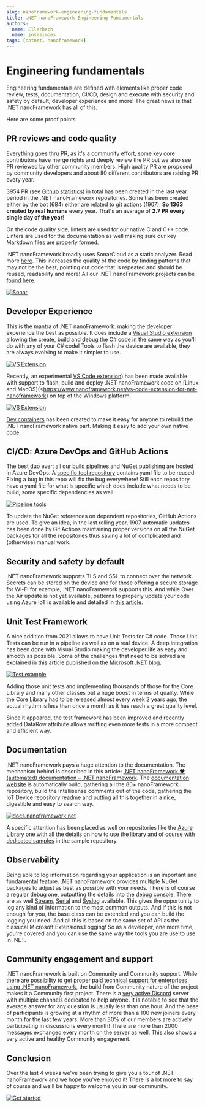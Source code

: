 ```yaml
---
slug: nanoframework-engineering-fundamentals
title: .NET nanoFramework Engineering Fundamentals
authors:
  name: Ellerbach
  name: josesimoes
tags: [dotnet, nanoframework]
---
```


# Engineering fundamentals

Engineering fundamentals are defined with elements like proper code review, tests, documentation, CI/CD, design and execute with security and safety by default, developer experience and more! The great news is that .NET nanoFramework has all of this.

Here are some proof points.

## PR reviews and code quality

Everything goes thru PR, as it's a community effort, some key core contributors have merge rights and deeply review the PR but we also see PR reviewed by other community members. High quality PR are proposed by community developers and about 80 different contributors are raising PR every year.

3954 PR (see [Github statistics](https://github.com/pulls?q=is%3Apr+created%3A%3E%3D2021-06-03+user%3Ananoframework)) in total has been created in the last year period in the .NET nanoFramework repositories. Some has been created either by the bot (684) either are related to git actions (1907). **So 1363 created by real humans** every year. That's an average of **2.7 PR every single day of the year**!

On the code quality side, linters are used for our native C and C++ code. Linters are used for the documentation as well making sure our key Markdown files are properly formed.

.NET nanoFramework broadly uses SonarCloud as a static analyzer. Read more [here](https://www.nanoframework.net/sonarcloud-is-on-nanoframework-repos/). This increases the quality of the code by finding patterns that may not be the best, pointing out code that is repeated and should be reused, readability and more! All our .NET nanoFramework projects can be [found here](https://sonarcloud.io/organizations/nanoframework/projects).

[![Sonar](../static/img/png/sonar.png)](https://sonarcloud.io/organizations/nanoframework/projects)

## Developer Experience

This is the mantra of .NET nanoFramework: making the developer experience the best as possible. It does include a [Visual Studio extension](https://marketplace.visualstudio.com/items?itemName=nanoframework.nanoframework-vs2022-extension&ssr=false#review-details) allowing the create, build and debug the C\# code in the same way as you'll do with any of your C\# code! Tools to flash the device are available, they are always evolving to make it simpler to use.

[![VS Extension](../static/img/png/vs2022-extension.png)](https://marketplace.visualstudio.com/items?itemName=nanoframework.nanoFramework-VS2022-Extension)

Recently, an experimental [VS Code extension](https://github.com/nanoframework/nf-VSCodeExtension)) has been made available with support to flash, build and deploy .NET nanoFramework code on [Linux and MacOS](<https://www.nanoframework.net/vs-code-extension-for-net-nanoframework) on top of the Windows platform.

[![VS Extension](../static/img/png/vscode-extension.png)](https://github.com/nanoframework/nf-VSCodeExtension)

[Dev containers](https://code.visualstudio.com/docs/remote/create-dev-container) has been created to make it easy for anyone to rebuild the .NET nanoFramework native part. Making it easy to add your own native code.

## CI/CD: Azure DevOps and GitHub Actions

The best duo ever: all our build pipelines and NuGet publishing are hosted in Azure DevOps. A [specific tool repository](https://github.com/nanoframework/nf-tools) contains yaml file to be reused. Fixing a bug in this repo will fix the bug everywhere! Still each repository have a yaml file for what is specific which does include what needs to be build, some specific dependencies as well.

[![Pipeline tools](../static/img/png/pipelines.png)](https://github.com/nanoframework/nf-tools)

To update the NuGet references on dependent repositories, GitHub Actions are used. To give an idea, in the last rolling year, 1907 automatic updates has been done by Git Actions maintaining proper versions on all the NuGet packages for all the repositories thus saving a lot of complicated and (otherwise) manual work.

## Security and safety by default

.NET nanoFramework supports TLS and SSL to connect over the network. Secrets can be stored on the device and for those offering a secure storage for Wi-Fi for example, .NET nanoFramework supports this. And while Over the Air update is not yet available, patterns to properly update your code using Azure IoT is available and detailed in [this article](https://www.nanoframework.net/over-the-air-net-nanoframework-code-update-using-azure-iot/).

## Unit Test Framework

A nice addition from 2021 allows to have Unit Tests for C\# code. Those Unit Tests can be run in a pipeline as well as on a real device. A deep integration has been done with Visual Studio making the developer life as easy and smooth as possible. Some of the challenges that need to be solved are explained in this article published on the [Microsoft .NET blog](https://devblogs.microsoft.com/dotnet/show-dotnet-build-your-own-unit-test-platform-the-true-story-of-net-nanoframework/).

[![Test example](https://docs.nanoframework.net/images/test-integration-vs.jpg)](https://github.com/nanoframework/nanoFramework.TestFramework)

Adding those unit tests and implementing thousands of those for the Core Library and many other classes put a huge boost in terms of quality. While the Core Library had to be released almost every week 2 years ago, the actual rhythm is less than once a month as it has reach a great quality level.

Since it appeared, the test framework has been improved and recently added DataRow attribute allows writting even more tests in a more compact and efficient way.

## Documentation

.NET nanoFramework pays a huge attention to the documentation. The mechanism behind is described in this article: [.NET nanoFramework ❤️(automated) documentation – .NET nanoFramework](https://www.nanoframework.net/net-nanoframework-love-automated-documentation/). The [documentation website](https://docs.nanoframework.net/) is automatically build, gathering all the 80+ nanoFramework repository, build the Intellisense comments out of the code, gathering the IoT Device repository readme and putting all this together in a nice, digestible and easy to search way.

[![docs.nanoframework.net](../static/img/png/docs-nano.png)](https://docs.nanoframework.net/index.html)

A specific attention has been placed as well on repositories like the [Azure Library one](https://github.com/nanoframework/nanoFramework.Azure.Devices) with all the details on how to use the library and of course with [dedicated samples](https://github.com/nanoframework/samples#azure-specific) in the sample repository.

## Observability

Being able to log information regarding your application is an important and fundamental feature. .NET nanoFramework provides multiple NuGet packages to adjust as best as possible with your needs. There is of course a regular debug one, outputting the details into the [debug console](https://www.nuget.org/packages/nanoFramework.Logging/). There are as well [Stream](https://www.nuget.org/packages/nanoFramework.Logging.Stream/), [Serial](https://www.nuget.org/packages/nanoFramework.Logging.Serial/) and [Syslog](https://www.nuget.org/packages/nanoFramework.Logging.Syslog/) available. This gives the opportunity to log any kind of information to the most common outputs. And if this is not enough for you, the base class can be extended and you can build the logging you need. And all this is based on the same set of API as the classical Microsoft.Extensions.Logging! So as a developer, one more time, you're covered and you can use the same way the tools you are use to use in .NET.

## Community engagement and support

.NET nanoFramework is built on Community and Community support. While there are possibility to get proper [paid technical support for enterprises using .NET nanoFramework](https://docs.nanoframework.net/content/support/professional-support.html), the build from Community nature of the project makes it a Community first project. There is a [very active Discord](https://discord.gg/NhDC3t8d) server with multiple channels dedicated to help anyone. It is notable to see that the average answer for any question is usually less than one hour. And the base of participants is growing at a rhythm of more than a 100 new joiners every month for the last few years. More than 30% of our members are actively participating in discussions every month! There are more than 2000 messages exchanged every month on the server as well. This also shows a very active and healthy Community engagement.

## Conclusion

Over the last 4 weeks we've been trying to give you a tour of .NET nanoFramework and we hope you've enjoyed it! There is a lot more to say of course and we'll be happy to welcome you in our community.

[![Get started](../static/img/png/nano-get-started.png)](https://docs.nanoframework.net/content/getting-started-guides/getting-started-managed.html)
